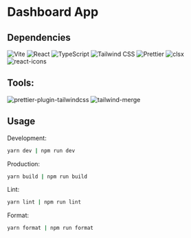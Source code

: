 # Dashboard App

## Dependencies

![Vite](https://img.shields.io/badge/-Vite-646CFF?logo=vite&logoColor=white)
![React](https://img.shields.io/badge/-React-61DAFB?logo=react&logoColor=white)
![TypeScript](https://img.shields.io/badge/-TypeScript-3178C6?logo=typescript&logoColor=white)
![Tailwind CSS](https://img.shields.io/badge/-Tailwind_CSS-38B2AC?logo=tailwind-css&logoColor=white)
![Prettier](https://img.shields.io/badge/-Prettier-F7B93E?logo=prettier&logoColor=white)
![clsx](https://img.shields.io/badge/-clsx-DB7093?logo=react&logoColor=white)
![react-icons](https://img.shields.io/badge/-react__icons-00D8FF?logo=react&logoColor=white)

## Tools:

![prettier-plugin-tailwindcss](https://img.shields.io/badge/-prettier__plugin__tailwindcss-F7B93E?logo=prettier&logoColor=white)
![tailwind-merge](https://img.shields.io/badge/-tailwind__merge-38B2AC?logo=tailwind-css&logoColor=white)

## Usage

Development:

```bash
yarn dev | npm run dev
```

Production:

```bash
yarn build | npm run build
```

Lint:

```bash
yarn lint | npm run lint
```

Format:

```bash
yarn format | npm run format
```
